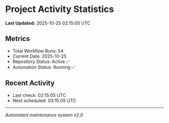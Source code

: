 # Project Activity Statistics

**Last Updated:** 2025-10-25 02:15:05 UTC

## Metrics
- Total Workflow Runs: 54
- Current Date: 2025-10-25
- Repository Status: Active ✅
- Automation Status: Running ✅

## Recent Activity
- Last check: 02:15:05 UTC
- Next scheduled: 03:15:05 UTC

---
*Automated maintenance system v2.0*
